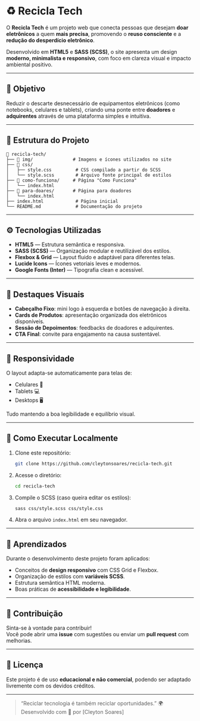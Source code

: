 # ♻️ Recicla Tech

O **Recicla Tech** é um projeto web que conecta pessoas que desejam **doar eletrônicos** a quem **mais precisa**, promovendo o **reuso consciente** e a **redução do desperdício eletrônico**.  

Desenvolvido em **HTML5** e **SASS (SCSS)**, o site apresenta um design **moderno, minimalista e responsivo**, com foco em clareza visual e impacto ambiental positivo.

---

## 🌱 Objetivo

Reduzir o descarte desnecessário de equipamentos eletrônicos (como notebooks, celulares e tablets), criando uma ponte entre **doadores** e **adquirentes** através de uma plataforma simples e intuitiva.

---

## 🧩 Estrutura do Projeto

```
📂 recicla-tech/
├── 📁 img/               # Imagens e ícones utilizados no site
├── 📁 css/
│   ├── style.css         # CSS compilado a partir do SCSS
│   └── style.scss        # Arquivo fonte principal de estilos
├── 📁 como-funciona/     # Página "Como Funciona"
│   └── index.html
├── 📁 para-doares/       # Página para doadores
│   └── index.html
├── index.html            # Página inicial
└── README.md             # Documentação do projeto
```

---

## ⚙️ Tecnologias Utilizadas

- **HTML5** — Estrutura semântica e responsiva.  
- **SASS (SCSS)** — Organização modular e reutilizável dos estilos.  
- **Flexbox & Grid** — Layout fluido e adaptável para diferentes telas.  
- **Lucide Icons** — Ícones vetoriais leves e modernos.  
- **Google Fonts (Inter)** — Tipografia clean e acessível.

---

## 🎨 Destaques Visuais

- **Cabeçalho Fixo**: mini logo à esquerda e botões de navegação à direita.  
- **Cards de Produtos**: apresentação organizada dos eletrônicos disponíveis.  
- **Sessão de Depoimentos**: feedbacks de doadores e adquirentes.  
- **CTA Final**: convite para engajamento na causa sustentável.

---

## 📱 Responsividade

O layout adapta-se automaticamente para telas de:
- Celulares 📱  
- Tablets 💻  
- Desktops 🖥️  

Tudo mantendo a boa legibilidade e equilíbrio visual.

---

## 🚀 Como Executar Localmente

1. Clone este repositório:
   ```bash
   git clone https://github.com/cleytonsoares/recicla-tech.git
   ```

2. Acesse o diretório:
   ```bash
   cd recicla-tech
   ```

3. Compile o SCSS (caso queira editar os estilos):
   ```bash
   sass css/style.scss css/style.css
   ```

4. Abra o arquivo `index.html` em seu navegador.

---

## 🧠 Aprendizados

Durante o desenvolvimento deste projeto foram aplicados:
- Conceitos de **design responsivo** com CSS Grid e Flexbox.  
- Organização de estilos com **variáveis SCSS**.  
- Estrutura semântica HTML moderna.  
- Boas práticas de **acessibilidade e legibilidade**.

---

## 💚 Contribuição

Sinta-se à vontade para contribuir!  
Você pode abrir uma **issue** com sugestões ou enviar um **pull request** com melhorias.

---

## 📄 Licença

Este projeto é de uso **educacional e não comercial**, podendo ser adaptado livremente com os devidos créditos.

---

> “Reciclar tecnologia é também reciclar oportunidades.” 🌍  
Desenvolvido com 💚 por [Cleyton Soares]
